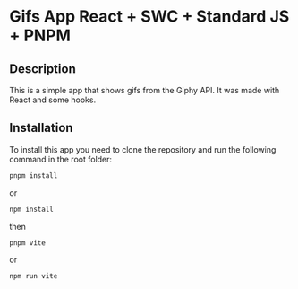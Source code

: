 # Gifs App React + SWC + Standard JS + PNPM
 
## Description
This is a simple app that shows gifs from the Giphy API. It was made with React and some hooks.

## Installation
To install this app you need to clone the repository and run the following command in the root folder:

```bash
pnpm install
```

or

```bash
npm install
```

then 
  
```bash
pnpm vite
```
or
```bash
npm run vite
```
